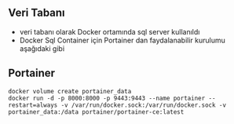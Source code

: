 ﻿## Veri Tabanı
* veri tabanı olarak Docker ortamında sql server kullanıldı
* Docker Sql Container için Portainer dan faydalanabilir kurulumu aşağıdaki gibi

## Portainer
 ```
 docker volume create portainer_data
 docker run -d -p 8000:8000 -p 9443:9443 --name portainer --restart=always -v /var/run/docker.sock:/var/run/docker.sock -v portainer_data:/data portainer/portainer-ce:latest
 ```

